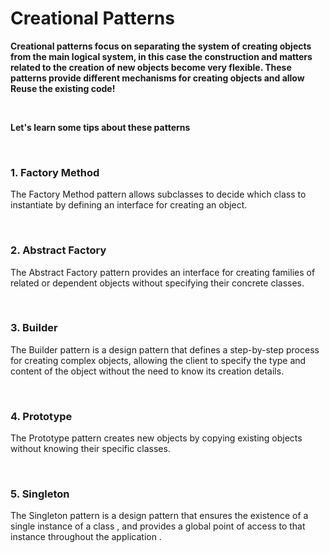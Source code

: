 

# Creational Patterns


**Creational patterns focus on separating the system of creating objects from the main logical system, in this case the construction and matters related to the creation of new objects become very flexible. These patterns provide different mechanisms for creating objects and allow Reuse the existing code!**

<br/>

**Let's learn some tips about these patterns**

<br/>

###  1. Factory Method


The Factory Method pattern
allows subclasses to decide
which class to instantiate by
defining an interface for creating
an object.

<br/>

###  2. Abstract Factory

The Abstract Factory pattern
provides an interface for creating
families of related or dependent
objects without specifying their
concrete classes.

<br/>

###  3. Builder


The Builder pattern is a
design pattern that defines a
step-by-step process for creating
complex objects, allowing the
client to specify the type and
content of the object without the
need to know its creation details.

<br/>

###  4. Prototype


The Prototype pattern creates
new objects by copying existing
objects without knowing their
specific classes.

<br/>

###  5. Singleton

The Singleton pattern is a design pattern that ensures the existence of a single instance of a class , and provides a global point of access to that instance throughout the application .

<br/>


